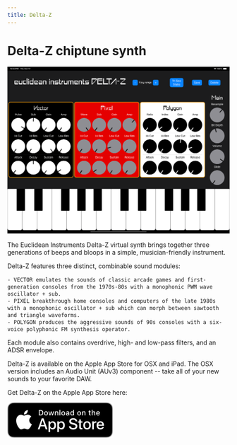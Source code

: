 ```yaml
---
title: Delta-Z
---
```


# Delta-Z chiptune synth

![Delta-Z interface](deltaz.png)

The Euclidean Instruments Delta-Z virtual synth brings together three generations of beeps and bloops in a simple, musician-friendly instrument.

Delta-Z features three distinct, combinable sound modules:
    
    - VECTOR emulates the sounds of classic arcade games and first-generation consoles from the 1970s-80s with a monophonic PWM wave oscillator + sub.
    - PIXEL breakthrough home consoles and computers of the late 1980s with a monophonic oscillator + sub which can morph between sawtooth and triangle waveforms.
    - POLYGON produces the aggressive sounds of 90s consoles with a six-voice polyphonic FM synthesis operator.

Each module also contains overdrive, high- and low-pass filters, and an ADSR envelope.

Delta-Z is available on the Apple App Store for OSX and iPad. The OSX version includes an Audio Unit (AUv3) component -- take all of your new sounds to your favorite DAW.

Get Delta-Z on the Apple App Store here:

[![Delta-Z on the Apple App Store](black.svg)](https://apps.apple.com/us/app/delta-z/id6737138294)
